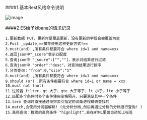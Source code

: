 ####1.基本Rest风格命令说明

![image](https://github.com/Tandoy/Bigdata-learn/blob/master/ElasticSearch/image/restFul.PNG)

####2.ES给予kibana的请求记录

    1.更新数据 PUT，更新时是覆盖更新，没有更新的字段会被覆盖为空
    2.Post _update,==推荐使用这种更新方式!==
    3.must(and) ,所有条件都要符合 where id=1 and name=xxx
    4.返回json中"_score"表示匹配度
    5.查询json中 "_soure":["",""]，表示对结果进行过滤
    6.查询json中 "order":"desc"，对查询结果进行排序
    7.分页查询："from":0,"size":"1"
    8.must(and) ,所有条件都要符合 where id=1 and name=xxx
    9.should (or) ,所有条件都要符合 where id=1 or name = xxx
    10.must not (not)
    11.过滤器 filter：gt 大于、gte 大于等于、lt 小于、lte 小于等于
    12.匹配多个条件时多个条件使用空格隔开，只要满足其中一个条件
    13.term 查询时直接通过倒排索引指定的词条进程精确查找的
    14.match,会使用分词器解析! (先分析分档,然后再通过分析的分档进行查询! )
    15.高亮查询：搜索的高亮条件 "hignlight",会在HTML里面自动加上标签
